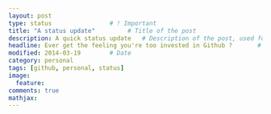 ```yaml
---
layout: post
type: status                # ! Important
title: "A status update"         # Title of the post
description: A quick status update   # Description of the post, used for Facebook Opengraph & Twitter
headline: Ever get the feeling you're too invested in Github ?       # Will appear in bold letters on top of the post
modified: 2014-03-19        # Date
category: personal
tags: [github, personal, status]
image: 
  feature: 
comments: true
mathjax:
---
```

